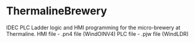 # ThermalineBrewery
IDEC PLC Ladder logic and HMI programming for the micro-brewery at Thermaline.
HMI file - .pn4 file (WindOINV4)
PLC file - .pjw file (WindLDR)
